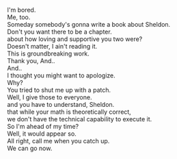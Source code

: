 




I'm bored.    
Me, too.    
Someday somebody's gonna write a book about Sheldon.    
Don't you want there to be a chapter.    
about how loving and supportive you two were?    
Doesn't matter, I ain't reading it.    
This is groundbreaking work.    
Thank you, And..    
And..    
I thought you might want to apologize.    
Why?    
You tried to shut me up with a patch.    
Well, I give those to everyone.    
and you have to understand, Sheldon.    
that while your math is theoretically correct,    
we don't have the technical capability to execute it.    
So I'm ahead of my time?    
Well, it would appear so.    
All right, call me when you catch up.    
We can go now.    



